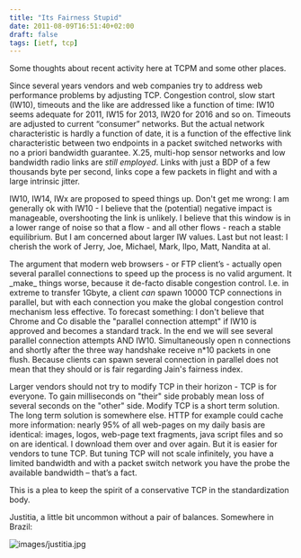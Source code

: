 ```yaml
---
title: "Its Fairness Stupid"
date: 2011-08-09T16:51:40+02:00
draft: false
tags: [ietf, tcp]
---
```


Some thoughts about recent activity here at TCPM and some other places.


Since several years vendors and web companies try to address web performance
problems by adjusting TCP. Congestion control, slow start (IW10), timeouts and
the like are addressed like a function of time: IW10 seems adequate for 2011,
IW15 for 2013, IW20 for 2016 and so on. Timeouts are adjusted to current
“consumer” networks. But the actual network characteristic is hardly a function
of date, it is a function of the effective link characteristic between two
endpoints in a packet switched networks with no a priori bandwidth guarantee.
X.25, multi-hop sensor networks and low bandwidth radio links are *still employed*.
Links with just a BDP of a few thousands byte per second, links cope
a few packets in flight and with a large intrinsic jitter.


IW10, IW14, IWx are proposed to speed things up. Don't get me wrong: I am
generally ok with IW10 - I believe that the (potential) negative impact is
manageable, overshooting the link is unlikely. I believe that this window is in
a lower range of noise so that a flow - and all other flows - reach a stable
equilibrium. But I am concerned about larger IW values. Last but not least: I
cherish the work of Jerry, Joe, Michael, Mark, Ilpo, Matt, Nandita at al.


The argument that modern web browsers - or FTP client’s - actually open several
parallel connections to speed up the process is no valid argument. It \_make\_
things worse, because it de-facto disable congestion control. I.e. in extreme
to transfer 1Gbyte, a client *can* spawn 10000 TCP connections in parallel, but
with each connection you make the global congestion control mechanism less
effective. To forecast something: I don't believe that Chrome and Co disable
the "parallel connection attempt" if IW10 is approved and becomes a standard
track. In the end we will see several parallel connection attempts AND IW10.
Simultaneously open n connections and shortly after the three way handshake
receive n\*10 packets in one flush. Because clients can spawn several connection
in parallel does not mean that they should or is fair regarding Jain's fairness
index.


Larger vendors should not try to modify TCP in their horizon - TCP is for
everyone. To gain milliseconds on "their" side probably mean loss of several
seconds on the "other" side. Modify TCP is a short term solution. The long
term solution is somewhere else. HTTP for example could cache more information:
nearly 95% of all web-pages on my daily basis are identical: images, logos,
web-page text fragments, java script files and so on are identical. I download
them over and over again. But it is easier for vendors to tune TCP. But tuning
TCP will not scale infinitely, you have a limited bandwidth and with a packet
switch network you have the probe the available bandwidth – that’s a fact.


This is a plea to keep the spirit of a conservative TCP in the standardization
body.


Justitia, a little bit uncommon without a pair of balances. Somewhere in Brazil:


![images/justitia.jpg](images/justitia.jpg)
